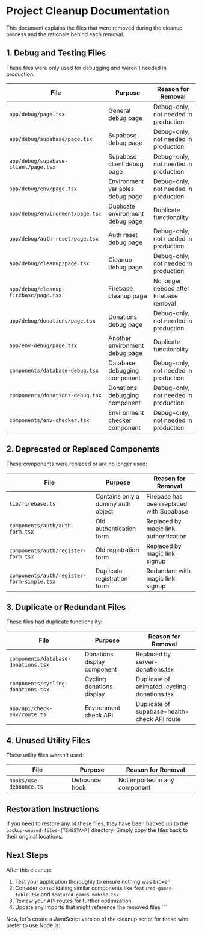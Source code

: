 # Project Cleanup Documentation

This document explains the files that were removed during the cleanup process and the rationale behind each removal.

## 1. Debug and Testing Files

These files were only used for debugging and weren't needed in production:

| File | Purpose | Reason for Removal |
|------|---------|-------------------|
| `app/debug/page.tsx` | General debug page | Debug-only, not needed in production |
| `app/debug/supabase/page.tsx` | Supabase debug page | Debug-only, not needed in production |
| `app/debug/supabase-client/page.tsx` | Supabase client debug page | Debug-only, not needed in production |
| `app/debug/env/page.tsx` | Environment variables debug page | Debug-only, not needed in production |
| `app/debug/environment/page.tsx` | Duplicate environment debug page | Duplicate functionality |
| `app/debug/auth-reset/page.tsx` | Auth reset debug page | Debug-only, not needed in production |
| `app/debug/cleanup/page.tsx` | Cleanup debug page | Debug-only, not needed in production |
| `app/debug/cleanup-firebase/page.tsx` | Firebase cleanup page | No longer needed after Firebase removal |
| `app/debug/donations/page.tsx` | Donations debug page | Debug-only, not needed in production |
| `app/env-debug/page.tsx` | Another environment debug page | Duplicate functionality |
| `components/database-debug.tsx` | Database debugging component | Debug-only, not needed in production |
| `components/donations-debug.tsx` | Donations debugging component | Debug-only, not needed in production |
| `components/env-checker.tsx` | Environment checker component | Debug-only, not needed in production |

## 2. Deprecated or Replaced Components

These components were replaced or are no longer used:

| File | Purpose | Reason for Removal |
|------|---------|-------------------|
| `lib/firebase.ts` | Contains only a dummy auth object | Firebase has been replaced with Supabase |
| `components/auth/auth-form.tsx` | Old authentication form | Replaced by magic link authentication |
| `components/auth/register-form.tsx` | Old registration form | Replaced by magic link signup |
| `components/auth/register-form-simple.tsx` | Duplicate registration form | Redundant with magic link signup |

## 3. Duplicate or Redundant Files

These files had duplicate functionality:

| File | Purpose | Reason for Removal |
|------|---------|-------------------|
| `components/database-donations.tsx` | Donations display component | Replaced by server-donations.tsx |
| `components/cycling-donations.tsx` | Cycling donations display | Duplicate of animated-cycling-donations.tsx |
| `app/api/check-env/route.ts` | Environment check API | Duplicate of supabase-health-check API route |

## 4. Unused Utility Files

These utility files weren't used:

| File | Purpose | Reason for Removal |
|------|---------|-------------------|
| `hooks/use-debounce.ts` | Debounce hook | Not imported in any component |

## Restoration Instructions

If you need to restore any of these files, they have been backed up to the `backup-unused-files-[TIMESTAMP]` directory. Simply copy the files back to their original locations.

## Next Steps

After this cleanup:

1. Test your application thoroughly to ensure nothing was broken
2. Consider consolidating similar components like `featured-games-table.tsx` and `featured-games-mobile.tsx`
3. Review your API routes for further optimization
4. Update any imports that might reference the removed files
\`\`\`

Now, let's create a JavaScript version of the cleanup script for those who prefer to use Node.js:
